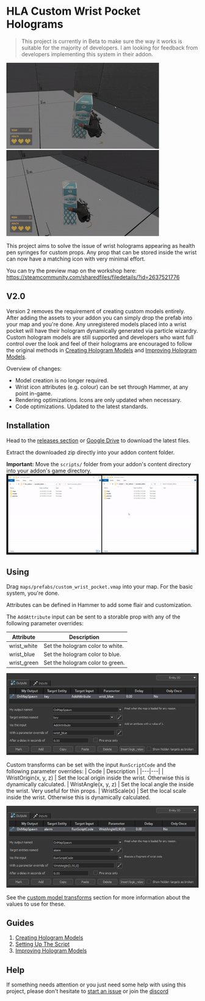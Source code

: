 # HLA Custom Wrist Pocket Holograms

> This project is currently in Beta to make sure the way it works is suitable for the majority of developers. I am looking for feedback from developers implementing this system in their addon.

![readme_syringe](docs/img/readme_syringe.gif) ![readme_fixed](docs/img/readme_fixed.gif)

This project aims to solve the issue of wrist holograms appearing as health pen syringes for custom props. Any prop that can be stored inside the wrist can now have a matching icon with very minimal effort.

You can try the preview map on the workshop here: https://steamcommunity.com/sharedfiles/filedetails/?id=2637521776

## V2.0

Version 2 removes the requirement of creating custom models entirely. After adding the assets to your addon you can simply drop the prefab into your map and you're done. Any unregistered models placed into a wrist pocket will have their hologram dynamically generated via particle wizardry.
Custom hologram models are still supported and developers who want full control over the look and feel of their holograms are encouraged to follow the original methods in [Creating Hologram Models](docs/hologram_creation.md) and [Improving Hologram Models](docs/improving_models.md).

Overview of changes:

- Model creation is no longer required.
- Wrist icon attributes (e.g. colour) can be set through Hammer, at any point in-game.
- Rendering optimizations. Icons are only updated when necessary.
- Code optimizations. Updated to the latest standards.

## Installation

Head to the [releases section](https://github.com/FrostSource/hla-custom-wrist-pockets/releases/latest) or [Google Drive](https://drive.google.com/drive/folders/11QyH9kNEGCt-qOUVJtU5i7Zm1vtlMwUH?usp=sharing) to download the latest files.

Extract the downloaded zip directly into your addon content folder.

**Important:** Move the `scripts/` folder from your addon's content directory into your addon's game directory.
![](docs/img/moving_scripts_folder.gif)

## Using

Drag `maps/prefabs/custom_wrist_pocket.vmap` into your map. For the basic system, you're done.

Attributes can be defined in Hammer to add some flair and customization.

The `AddAttribute` input can be sent to a storable prop with any of the following parameter overrides:

| Attribute | Description |
|---|---|
| wrist_white | Set the hologram color to white. |
| wrist_blue  | Set the hologram color to blue.  |
| wrist_green | Set the hologram color to green. |

![](docs/img/attribute_color.png)

Custom transforms can be set with the input `RunScriptCode` and the following parameter overrides:
| Code | Description |
|---|---|
| WristOrigin(x, y, z) | Set the local origin inside the wrist. Otherwise this is dynamically calculated.
| WristAngle(x, y, z) | Set the local angle the inside the wrist. Very useful for thin props.
| WristScale(x) | Set the local scale inside the wrist. Otherwise this is dynamically calculated.

![](docs/img/hammer_transform.png)

See the [custom model transforms](docs/hologram_creation.md#rotationorigin) section for more information about the values to use for these.


## Guides

1. [Creating Hologram Models](docs/hologram_creation.md)
2. [Setting Up The Script](docs/script_setup.md)
3. [Improving Hologram Models](docs/improving_models.md)

## Help

If something needs attention or you just need some help with using this project, please don't hesitate to [start an issue](https://github.com/FrostSource/hla-custom-wrist-pockets/issues/new) or join the [discord](https://discord.gg/tKrYtN3qbx)
